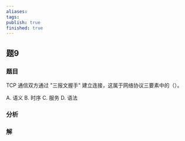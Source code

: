```yaml
---
aliases: 
tags: 
publish: true
finished: true
---
```

## 题9
### 题目
TCP 通信双方通过 "三报文握手" 建立连接，这属于网络协议三要素中的（）。

A. 语义 B. 时序 C. 服务 D. 语法
### 分析

### 解
